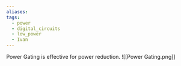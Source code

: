 ```yaml
---
aliases: 
tags:
  - power
  - digital_circuits
  - low_power
  - Ivan
---
```

Power Gating is effective for power reduction.
![[Power Gating.png]]
